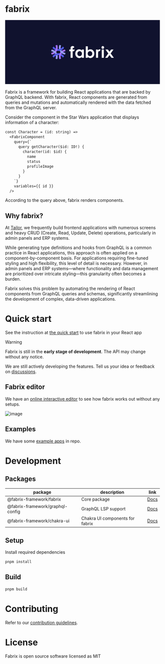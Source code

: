 # fabrix

![cover](https://github.com/fabrix-framework/.github/blob/main/assets/cover.png)

Fabrix is a framework for building React applications that are backed by GraphQL backend. With fabrix, React components are generated from queries and mutations and automatically rendered with the data fetched from the GraphQL server.

Consider the component in the Star Wars application that displays information of a character:

```tsx
const Character = (id: string) => 
  <FabrixComponent 
    query={`
      query getCharacter($id: ID!) {
        character(id: $id) {
          name
          status
          profileImage
        }
      } 
    `}
    variables={{ id }}
  />
```

According to the query above, fabrix renders components.

## Why fabrix? 

At [Tailor](https://www.tailor.tech/), we frequently build frontend applications with numerous screens and heavy CRUD (Create, Read, Update, Delete) operations, particularly in admin panels and ERP systems.

While generating type definitions and hooks from GraphQL is a common practice in React applications, this approach is often applied on a component-by-component basis. For applications requiring fine-tuned styling and high flexibility, this level of detail is necessary. However, in admin panels and ERP systems—where functionality and data management are prioritized over intricate styling—this granularity often becomes a burden.

Fabrix solves this problem by automating the rendering of React components from GraphQL queries and schemas, significantly streamlining the development of complex, data-driven applications.

# Quick start

See the instruction at [the quick start](./packages/fabrix/README.md#quick-start) to use fabrix in your React app

> [!WARNING]
> Fabrix is still in the **early stage of development**.
> The API may change without any notice.
>
> We are still actively developing the features. Tell us your idea or feedback on [discussions](https://github.com/fabrix-framework/fabrix/discussions).

## Fabrix editor

We have an [online interactive editor](https://fabrix-framework.github.io/editor/) to see how fabrix works out without any setups.

![image](https://github.com/user-attachments/assets/9e2143fa-c953-488c-9085-5f689e323311)

## Examples

We have some [example apps](./examples) in repo.

# Development

## Packages

| package                          | description                     | link                                        |
|----------------------------------|---------------------------------|---------------------------------------------|
| @fabrix-framework/fabrix         | Core package                    | [Docs](./packages/fabrix/README.md)         |
| @fabrix-framework/graphql-config | GraphQL LSP support             | [Docs](./packages/graphql-config/README.md) |
| @fabrix-framework/chakra-ui      | Chakra UI components for fabrix | [Docs](./packages/chakra-ui/README.md)      |

## Setup 

Install required dependencies

```bash
pnpm install
```

## Build

```bash
pnpm build
```

# Contributing

Refer to our [contribution guidelines](./CONTRIBUTING.md).

# License

Fabrix is open source software licensed as MIT
